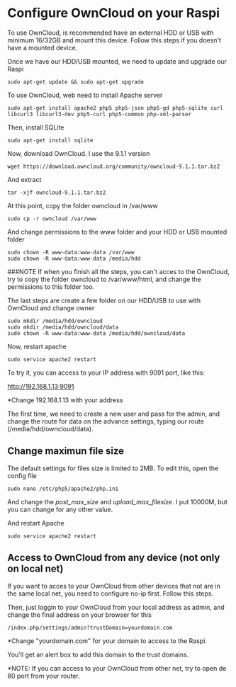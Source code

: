 # Configure OwnCloud on your Raspi

To use OwnCloud, is recommended have an external HDD or USB with mínimum 16/32GB and mount this device. Follow this steps if you doesn't have a mounted device.

Once we have our HDD/USB mounted, we need to update and upgrade our Raspi

    sudo apt-get update && sudo apt-get upgrade

To use OwnCloud, web need to install Apache server

    sudo apt-get install apache2 php5 php5-json php5-gd php5-sqlite curl libcurl3 libcurl3-dev php5-curl php5-common php-xml-parser

Then, install SQLite

    sudo apt-get install sqlite

Now, download OwnCloud. I use the 9.1.1 version

    wget https://download.owncloud.org/community/owncloud-9.1.1.tar.bz2

And extract

    tar -xjf owncloud-9.1.1.tar.bz2

At this point, copy the folder owncloud in /var/www

    sudo cp -r owncloud /var/www

And change permissions to the www folder and your HDD or USB mounted folder

    sudo chown -R www-data:www-data /var/www
    sudo chown -R www-data:www-data /media/hdd

###NOTE
If when you finish all the steps, you can't acces to the OwnCloud, try to copy the folder owncloud to /var/www/html, and change the permissions to this folder too.

The last steps are create a few folder on our HDD/USB to use with OwnCloud and change owner

    sudo mkdir /media/hdd/owncloud
    sudo mkdir /media/hdd/owncloud/data
    sudo chown -R www-data:www-data /media/hdd/owncloud/data 

Now, restart apache

    sudo service apache2 restart

To try it, you can access to your IP address with 9091 port, like this:

http://192.168.1.13:9091

*Change 192.168.1.13 with your address

The first time, we need to create a new user and pass for the admin, and change the route for data on the advance settings, typing our route (/media/hdd/owncloud/data).

## Change maximun file size

The default settings for files size is limited to 2MB. To edit this, open the config file

    sudo nano /etc/php5/apache2/php.ini

And change the _post_max_size_ and _upload_max_filesize_. I put 10000M, but you can change for any other value.

And restart Apache

    sudo service apache2 restart


## Access to OwnCloud from any device (not only on local net)

If you want to acces to your OwnCloud from other devices that not are in the same local net, you need to configure no-ip first. Follow this steps.

Then, just loggin to your OwnCloud from your local address as admin, and change the final address on your browser for this

    /index.php/settings/admin?trustDomain=yourdomain.com

*Change "yourdomain.com" for your domain to access to the Raspi.

You'll get an alert box to add this domain to the trust domains.

*NOTE: If you can access to your OwnCloud from other net, try to open de 80 port from your router.
